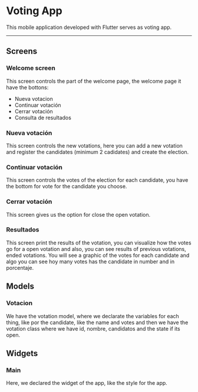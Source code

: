 # Voting App

This mobile application developed with Flutter serves as voting app.

***

## Screens

### Welcome screen

This screen controls the part of the welcome page, the welcome page it have the bottons:

- Nueva votacion
- Continuar votación
- Cerrar votación
- Consulta de resultados

### Nueva votación 

This screen controls the new votations, here you can add a new votation and register the candidates (minimum 2 cadidates) and create the election.

### Continuar votación

This screen controls the votes of the election for each candidate, you have the bottom for vote for the candidate you choose. 

### Cerrar votación

This screen gives us the option for close the open votation.

### Resultados

This screen print the results of the votation, you can visualize how the votes go for a open votation and also, you can see results of previous votations, ended votations. You will see a graphic of the votes for each candidate and algo you can see hoy many votes has the candidate in number and in porcentaje. 

## Models

### Votacion

We have the votation model, where we declarate the variables for each thing, like por the candidate, like the name and votes and then we have the votation class where we have id, nombre, candidatos and the state if its open.


## Widgets

### Main

Here, we declared the widget of the app, like the style for the app.

